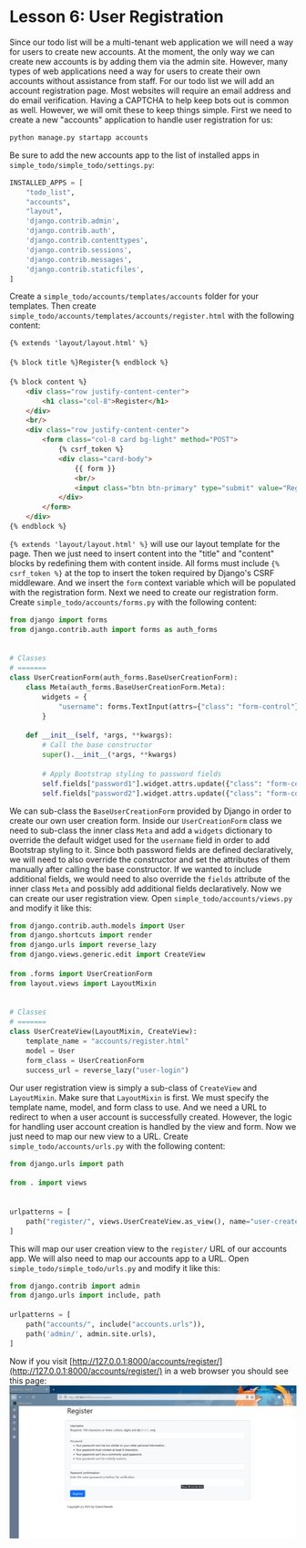 # Lesson 6: User Registration

Since our todo list will be a multi-tenant web application we will need a way for users to create new accounts. At the moment, the only way we can create new accounts is by adding them via the admin site. However, many types of web applications need a way for users to create their own accounts without assistance from staff. For our todo list we will add an account registration page. Most websites will require an email address and do email verification. Having a CAPTCHA to help keep bots out is common as well. However, we will omit these to keep things simple. First we need to create a new "accounts" application to handle user registration for us:
```sh
python manage.py startapp accounts
```

Be sure to add the new accounts app to the list of installed apps in `simple_todo/simple_todo/settings.py`:
```python
INSTALLED_APPS = [
    "todo_list",
    "accounts",
    "layout",
    'django.contrib.admin',
    'django.contrib.auth',
    'django.contrib.contenttypes',
    'django.contrib.sessions',
    'django.contrib.messages',
    'django.contrib.staticfiles',
]
```

Create a `simple_todo/accounts/templates/accounts` folder for your templates. Then create `simple_todo/accounts/templates/accounts/register.html` with the following content:
```html
{% extends 'layout/layout.html' %}

{% block title %}Register{% endblock %}

{% block content %}
    <div class="row justify-content-center">
        <h1 class="col-8">Register</h1>
    </div>
    <br/>
    <div class="row justify-content-center">
        <form class="col-8 card bg-light" method="POST">
            {% csrf_token %}
            <div class="card-body">
                {{ form }}
                <br/>
                <input class="btn btn-primary" type="submit" value="Register"/>
            </div>
        </form>
    </div>
{% endblock %}
```

`{% extends 'layout/layout.html' %}` will use our layout template for the page. Then we just need to insert content into the "title" and "content" blocks by redefining them with content inside. All forms must include `{% csrf_token %}` at the top to insert the token required by Django's CSRF middleware. And we insert the `form` context variable which will be populated with the registration form. Next we need to create our registration form. Create `simple_todo/accounts/forms.py` with the following content:
```python
from django import forms
from django.contrib.auth import forms as auth_forms


# Classes
# =======
class UserCreationForm(auth_forms.BaseUserCreationForm):
    class Meta(auth_forms.BaseUserCreationForm.Meta):
        widgets = {
            "username": forms.TextInput(attrs={"class": "form-control"})
        }

    def __init__(self, *args, **kwargs):
        # Call the base constructor
        super().__init__(*args, **kwargs)

        # Apply Bootstrap styling to password fields
        self.fields["password1"].widget.attrs.update({"class": "form-control"})
        self.fields["password2"].widget.attrs.update({"class": "form-control"})
```

We can sub-class the `BaseUserCreationForm` provided by Django in order to create our own user creation form. Inside our `UserCreationForm` class we need to sub-class the inner class `Meta` and add a `widgets` dictionary to override the default widget used for the `username` field in order to add Bootstrap styling to it. Since both password fields are defined declaratively, we will need to also override the constructor and set the attributes of them manually after calling the base constructor. If we wanted to include additional fields, we would need to also override the `fields` attribute of the inner class `Meta` and possibly add additional fields declaratively. Now we can create our user registration view. Open `simple_todo/accounts/views.py` and modify it like this:
```python
from django.contrib.auth.models import User
from django.shortcuts import render
from django.urls import reverse_lazy
from django.views.generic.edit import CreateView

from .forms import UserCreationForm
from layout.views import LayoutMixin


# Classes
# =======
class UserCreateView(LayoutMixin, CreateView):
    template_name = "accounts/register.html"
    model = User
    form_class = UserCreationForm
    success_url = reverse_lazy("user-login")
```

Our user registration view is simply a sub-class of `CreateView` and `LayoutMixin`. Make sure that `LayoutMixin` is first. We must specify the template name, model, and form class to use. And we need a URL to redirect to when a user account is successfully created. However, the logic for handling user account creation is handled by the view and form. Now we just need to map our new view to a URL. Create `simple_todo/accounts/urls.py` with the following content:
```python
from django.urls import path

from . import views


urlpatterns = [
    path("register/", views.UserCreateView.as_view(), name="user-create")
]
```

This will map our user creation view to the `register/` URL of our accounts app. We will also need to map our accounts app to a URL. Open `simple_todo/simple_todo/urls.py` and modify it like this:
```python
from django.contrib import admin
from django.urls import include, path

urlpatterns = [
    path("accounts/", include("accounts.urls")),
    path('admin/', admin.site.urls),
]
```

Now if you visit [http://127.0.0.1:8000/accounts/register/](http://127.0.0.1:8000/accounts/register/) in a web browser you should see this page:
![user registration page](https://github.com/DylanCheetah/simple-todo/blob/main/lessons/screenshots/09-user_registation.png?raw=true)
